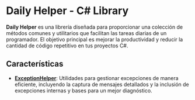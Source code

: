 # Daily Helper - C# Library

**Daily Helper** es una librería diseñada para proporcionar una colección de métodos comunes y utilitarios que facilitan las tareas diarias de un programador. El objetivo principal es mejorar la productividad y reducir la cantidad de código repetitivo en tus proyectos C#.

## Características

- [**ExceptionHelper**](https://github.com/Stu92/Daily-Helper/blob/master/Helpers/ExceptionHelper.cs): Utilidades para gestionar excepciones de manera eficiente, incluyendo la captura de mensajes detallados y la inclusión de excepciones internas y bases para un mejor diagnóstico.
